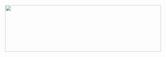 <h1 align=center>
  <img src="https://readme-typing-svg.herokuapp.com?font=jetbrains+mono&color=%teal&size=26&vCenter=true&lines=Hey%2C%20I%27m%20Krishna%20%F0%9F%91%8B%3BI%20love%20making%20Chatbot%2C%20Web%20scraping%2C%20Automation%3BI%20do%20use%20Python%2C%20Dart%2C%20Go%3BI%20love%20Linux%F0%9F%90%A7%E2%9D%A4%EF%B8%8F" alt="">
</h1>

<img src="https://raw.githubusercontent.com/matfantinel/matfantinel/master/waves.svg" width="100%" height="150">

<!--
**krishna2206/krishna2206** is a ✨ _special_ ✨ repository because its `README.md` (this file) appears on your GitHub profile.

Here are some ideas to get you started:

- 🔭 I’m currently working on ...
- 🌱 I’m currently learning ...
- 👯 I’m looking to collaborate on ...
- 🤔 I’m looking for help with ...
- 💬 Ask me about ...
- 📫 How to reach me: ...
- 😄 Pronouns: ...
- ⚡ Fun fact: ...
-->
